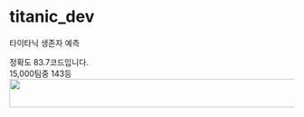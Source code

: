 # titanic_dev
타이타닉 생존자 예측
<div>정확도 83.7코드입니다.</div>
<div> 15,000팀중 143등</div>
<img width="1000px" height="50px" src="https://github.com/jeonchan05/titanic_dev/assets/69103687/446eb2ad-021b-4da6-9878-ce3d50f997de">

